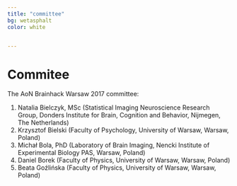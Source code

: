 ```yaml
---
title: "committee"
bg: wetasphalt
color: white	


---
```


# Commitee

The AoN Brainhack Warsaw 2017 committee:

1. Natalia Bielczyk, MSc (Statistical Imaging Neuroscience Research Group, Donders Institute for Brain, Cognition and Behavior, Nijmegen, The Netherlands) [<i class="fa fa-twitter"></i>](https://twitter.com/nataliabielczyk)[<i class='fa fa-home'></i> ](https://www.nataliabielczyk.com)
2. Krzysztof Bielski (Faculty of Psychology, University of Warsaw, Warsaw, Poland) [<i class="fa fa-twitter"></i>](https://twitter.com/KrzysztofBiels1)
3. Michał Bola, PhD (Laboratory of Brain Imaging, Nencki Institute of Experimental Biology PAS, Warsaw, Poland)
4. <a id="borek"></a> Daniel Borek (Faculty of Physics, University of Warsaw, Warsaw, Poland) [<i class="fa fa-github"></i>](https://github.com/danieltomasz)  [<i class="fa fa-twitter"></i>](https://twitter.com/danieltomasz)
5. Beata Goźlińska (Faculty of Physics, University of Warsaw, Warsaw, Poland)





